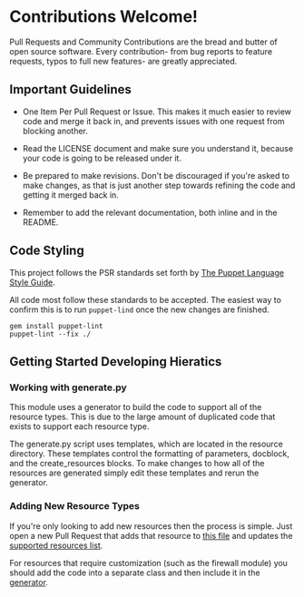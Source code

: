 # Contributions Welcome!

Pull Requests and Community Contributions are the bread and butter of open
source software. Every contribution- from bug reports to feature requests, typos
to full new features- are greatly appreciated.


## Important Guidelines

* One Item Per Pull Request or Issue. This makes it much easier to review code
  and merge it back in, and prevents issues with one request from blocking
  another.

* Read the LICENSE document and make sure you understand it, because your code
  is going to be released under it.

* Be prepared to make revisions. Don't be discouraged if you're asked to make
  changes, as that is just another step towards refining the code and getting it
  merged back in.

* Remember to add the relevant documentation, both inline and in the README.


## Code Styling

This project follows the PSR standards set forth by
[The Puppet Language Style Guide](https://docs.puppetlabs.com/guides/style_guide.html).

All code most follow these standards to be accepted. The easiest way to confirm
this is to run `puppet-lind` once the new changes are finished.

    gem install puppet-lint
    puppet-lint --fix ./


## Getting Started Developing Hieratics

### Working with generate.py

This module uses a generator to build the code to support all of the resource
types. This is due to the large amount of duplicated code that exists to support
each resource type.

The generate.py script uses templates, which are located in the resource
directory. These templates control the formatting of parameters, docblock, and
the create_resources blocks. To make changes to how all of the resources are
generated simply edit these templates and rerun the generator.

### Adding New Resource Types

If you're only looking to add new resources then the process is simple. Just
open a new Pull Request that adds that resource to [this file](https://github.com/tedivm/puppet-hieratic/blob/master/resources/typelist.txt)
and updates the [supported resources list]((#supported-resources)).

For resources that require customization (such as the firewall module) you
should add the code into a separate class and then include it in the
[generator](https://github.com/tedivm/puppet-hieratic/blob/master/src/generate.py#L48).

